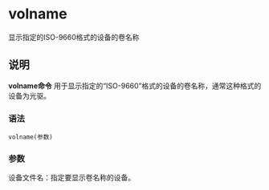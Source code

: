 volname
===

显示指定的ISO-9660格式的设备的卷名称

## 说明

**volname命令** 用于显示指定的“ISO-9660”格式的设备的卷名称，通常这种格式的设备为光驱。

### 语法  

```
volname(参数)
```

### 参数  

设备文件名：指定要显示卷名称的设备。


